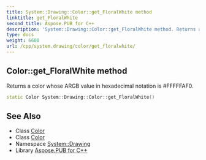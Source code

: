 ```yaml
---
title: System::Drawing::Color::get_FloralWhite method
linktitle: get_FloralWhite
second_title: Aspose.PUB for C++
description: 'System::Drawing::Color::get_FloralWhite method. Returns a color whose ARGB value in hexadecimal notation is #FFFFFAF0 in C++.'
type: docs
weight: 6600
url: /cpp/system.drawing/color/get_floralwhite/
---
```

## Color::get_FloralWhite method


Returns a color whose ARGB value in hexadecimal notation is #FFFFFAF0.

```cpp
static Color System::Drawing::Color::get_FloralWhite()
```

## See Also

* Class [Color](../)
* Class [Color](../)
* Namespace [System::Drawing](../../)
* Library [Aspose.PUB for C++](../../../)
